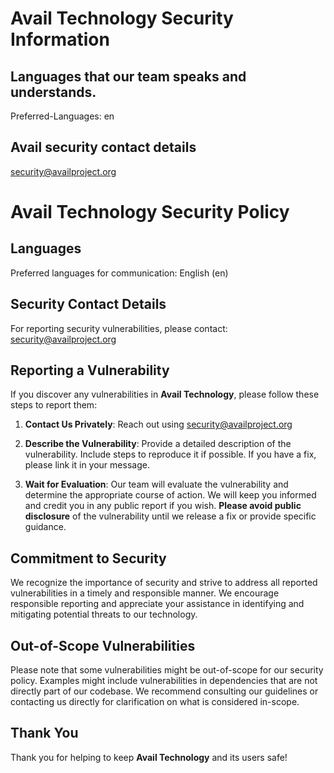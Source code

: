 # Avail Technology Security Information

## Languages that our team speaks and understands.
Preferred-Languages: en

## Avail security contact details
security@availproject.org


# Avail Technology Security Policy

## Languages
Preferred languages for communication: English (en)

## Security Contact Details
For reporting security vulnerabilities, please contact: security@availproject.org

## Reporting a Vulnerability

If you discover any vulnerabilities in **Avail Technology**, please follow these steps to report them:

1. **Contact Us Privately**: Reach out using security@availproject.org
   
2. **Describe the Vulnerability**: Provide a detailed description of the vulnerability. Include steps to reproduce it if possible. If you have a fix, please link it in your message.

3. **Wait for Evaluation**: Our team will evaluate the vulnerability and determine the appropriate course of action. We will keep you informed and credit you in any public report if you wish. **Please avoid public disclosure** of the vulnerability until we release a fix or provide specific guidance.

## Commitment to Security

We recognize the importance of security and strive to address all reported vulnerabilities in a timely and responsible manner. We encourage responsible reporting and appreciate your assistance in identifying and mitigating potential threats to our technology.

## Out-of-Scope Vulnerabilities

Please note that some vulnerabilities might be out-of-scope for our security policy. Examples might include vulnerabilities in dependencies that are not directly part of our codebase. We recommend consulting our guidelines or contacting us directly for clarification on what is considered in-scope.

## Thank You

Thank you for helping to keep **Avail Technology** and its users safe!
